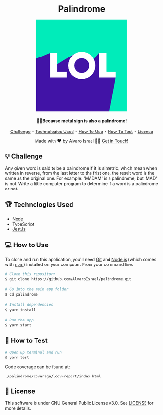 <h1 align='center'>Palindrome</h1>

<div align='center'>
  <img alt="Palindrome Logo" width='300' src='https://raw.githubusercontent.com/AlvaroIsrael/palindrome/main/src/assets/palindrome.gif'/>
  <br>
</div>

<h4 align='center'>🤘🏻Because metal sign is also a palindrome!</h4>

<div align='center'>
  <a href='#-challenge'>Challenge</a> •
  <a href='#-technologies-used'>Technologies Used</a> •
  <a href='#-how-to-use'>How To Use</a> •
  <a href='#-how-to-test'>How To Test</a> •
  <a href='#-license'>License</a>
</div>

<p align='center'>Made with ❤️ by Alvaro Israel 👏🏻 <a href='https://www.linkedin.com/in/alvaroisraeldesenvolvedor/'>Get in Touch!</a></p>

## 💡 Challenge

Any given word is said to be a palindrome if it is simetric, which mean when written in reverse, from the last letter to
the frist one, the result word is the same as the original one. For example: 'MADAM' is a palindrome, but 'MAD' is not.
Write a little computer program to determine if a word is a palindrome or not.

## 🏆 Technologies Used

- [Node](https://nodejs.org/en/)
- [TypeScript](https://www.typescriptlang.org/)
- [JestJs](https://jestjs.io/)

## 💻 How to Use

To clone and run this application, you'll need [Git](https://git-scm.com)
and [Node.js](https://nodejs.org/en/download/) (which comes with [npm](http://npmjs.com)) installed on your computer.
From your command line:

```bash
# Clone this repository
$ git clone https://github.com/AlvaroIsrael/palindrome.git

# Go into the main app folder
$ cd palindrome

# Install dependencies
$ yarn install

# Run the app
$ yarn start
```

## 🎯 How to Test

```bash
# Open up terminal and run
$ yarn test
```

Code coverage can be found at:

```
./palindrome/coverage/lcov-report/index.html
```

## 🧾 License

This software is under GNU General Public License v3.0. See [LICENSE](LICENSE.md) for more details.
